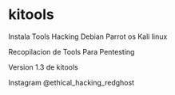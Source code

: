 # kitools
Instala Tools Hacking Debian Parrot os Kali linux

Recopilacion de Tools Para Pentesting

Version 1.3 de kitools


Instagram @ethical_hacking_redghost
